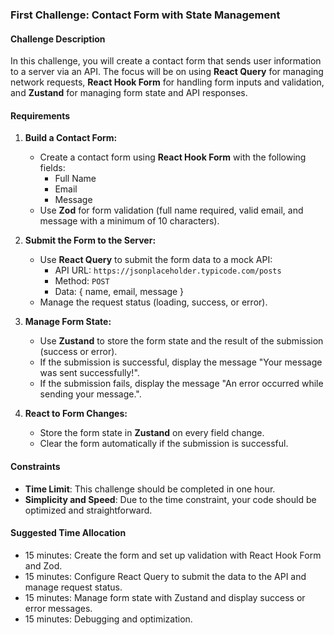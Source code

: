 ### First Challenge: Contact Form with State Management

#### Challenge Description

In this challenge, you will create a contact form that sends user information to a server via an API. The focus will be on using **React Query** for managing network requests, **React Hook Form** for handling form inputs and validation, and **Zustand** for managing form state and API responses.

#### Requirements

1. **Build a Contact Form:**
   - Create a contact form using **React Hook Form** with the following fields:
     - Full Name
     - Email
     - Message
   - Use **Zod** for form validation (full name required, valid email, and message with a minimum of 10 characters).

2. **Submit the Form to the Server:**
   - Use **React Query** to submit the form data to a mock API:
     - API URL: `https://jsonplaceholder.typicode.com/posts`
     - Method: `POST`
     - Data: { name, email, message }
   - Manage the request status (loading, success, or error).

3. **Manage Form State:**
   - Use **Zustand** to store the form state and the result of the submission (success or error).
   - If the submission is successful, display the message "Your message was sent successfully!".
   - If the submission fails, display the message "An error occurred while sending your message.".

4. **React to Form Changes:**
   - Store the form state in **Zustand** on every field change.
   - Clear the form automatically if the submission is successful.

#### Constraints

- **Time Limit**: This challenge should be completed in one hour.
- **Simplicity and Speed**: Due to the time constraint, your code should be optimized and straightforward.

#### Suggested Time Allocation

- 15 minutes: Create the form and set up validation with React Hook Form and Zod.
- 15 minutes: Configure React Query to submit the data to the API and manage request status.
- 15 minutes: Manage form state with Zustand and display success or error messages.
- 15 minutes: Debugging and optimization.
